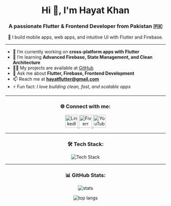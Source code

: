 <h1 align="center">Hi 👋, I'm Hayat Khan</h1>
<h3 align="center">A passionate Flutter & Frontend Developer from Pakistan 🇵🇰</h3>

<p align="center">
  🚀 I build mobile apps, web apps, and intuitive UI with Flutter and Firebase.  
</p>

---

- 🔭 I’m currently working on **cross-platform apps with Flutter**
- 🌱 I’m learning **Advanced Firebase, State Management, and Clean Architecture**
- 👨‍💻 My projects are available at [GitHub](https://github.com/hayatkhan67)
- 💬 Ask me about **Flutter, Firebase, Frontend Development**
- 📫 Reach me at **hayatflutter@gmail.com**
- ⚡ Fun fact: *I love building clean, fast, and scalable apps*

---

<h3 align="center">🌐 Connect with me:</h3>
<p align="center">
  <a href="https://www.linkedin.com/in/hayat-khan-263217281?utm_source=share&utm_campaign=share_via&utm_content=profile&utm_medium=android_app" target="blank">
    <img src="https://skillicons.dev/icons?i=linkedin" alt="LinkedIn" height="40"/>
  </a>
  <a href="https://www.fiverr.com/johnmicheal100" target="blank">
    <img src="https://cdn.worldvectorlogo.com/logos/fiverr-1.svg" alt="Fiverr" height="40"/>
  </a>
  <a href="https://www.youtube.com/@HKNPlayz" target="blank">
    <img src="https://raw.githubusercontent.com/rahuldkjain/github-profile-readme-generator/master/src/images/icons/Social/youtube.svg" alt="YouTube" height="40"/>
  </a>
</p>

---

<h3 align="center">🛠️ Tech Stack:</h3>
<p align="center">
  <img src="https://skillicons.dev/icons?i=dart,flutter,firebase,git,linux,vscode" alt="Tech Stack" />
</p>

---

<h3 align="center">📊 GitHub Stats:</h3>
<p align="center">
  <img src="https://github-readme-stats.vercel.app/api?username=hayatkhan67&show_icons=true&theme=radical" alt="stats" />
</p>
<p align="center">
  <img src="https://github-readme-stats.vercel.app/api/top-langs?username=hayatkhan67&layout=compact&theme=radical" alt="top langs" />
</p>
